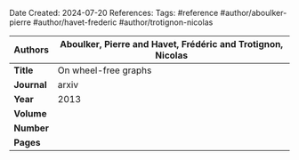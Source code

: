 Date Created: 2024-07-20
References:
Tags: #reference #author/aboulker-pierre #author/havet-frederic #author/trotignon-nicolas

| **Authors** | Aboulker, Pierre and Havet, Frédéric and Trotignon, Nicolas |
| ----------- | ----------------------------------------------------------- |
| **Title**   | On wheel-free graphs                                        |
| **Journal** | arxiv                                                       |
| **Year**    | 2013                                                        |
| **Volume**  |                                                             |
| **Number**  |                                                             |
| **Pages**   |                                                             |
